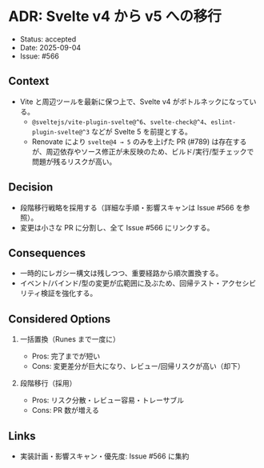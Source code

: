 # ADR: Svelte v4 から v5 への移行

- Status: accepted
- Date: 2025-09-04
- Issue: #566

## Context

- Vite と周辺ツールを最新に保つ上で、Svelte v4 がボトルネックになっている。
  - `@sveltejs/vite-plugin-svelte@^6`、`svelte-check@^4`、`eslint-plugin-svelte@^3` などが Svelte 5 を前提とする。
  - Renovate により `svelte@4 → 5` のみを上げた PR (#789) は存在するが、周辺依存やソース修正が未反映のため、ビルド/実行/型チェックで問題が残るリスクが高い。

## Decision

- 段階移行戦略を採用する（詳細な手順・影響スキャンは Issue #566 を参照）。
- 変更は小さな PR に分割し、全て Issue #566 にリンクする。

## Consequences

- 一時的にレガシー構文は残しつつ、重要経路から順次置換する。
- イベント/バインド/型の変更が広範囲に及ぶため、回帰テスト・アクセシビリティ検証を強化する。

## Considered Options

1) 一括置換（Runes まで一度に）
   - Pros: 完了までが短い
   - Cons: 変更差分が巨大になり、レビュー/回帰リスクが高い（却下）

2) 段階移行（採用）
   - Pros: リスク分散・レビュー容易・トレーサブル
   - Cons: PR 数が増える

## Links

- 実装計画・影響スキャン・優先度: Issue #566 に集約
